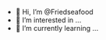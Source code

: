 - 👋 Hi, I’m @Friedseafood
- 👀 I’m interested in ...
- 🌱 I’m currently learning ...

<!---
Friedseafood/Friedseafood is a ✨ special ✨ repository because its `README.md` (this file) appears on your GitHub profile.
You can click the Preview link to take a look at your changes.
--->
